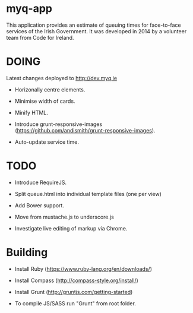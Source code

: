 myq-app
=======

This application provides an estimate of queuing times for face-to-face services of the Irish Government. It was developed in 2014 by a volunteer team from Code for Ireland.

DOING
=====

Latest changes deployed to http://dev.myq.ie

* Horizonally centre elements.
* Minimise width of cards.

* Minify HTML.

* Introduce grunt-responsive-images (https://github.com/andismith/grunt-responsive-images).

* Auto-update service time.


TODO
====

* Introduce RequireJS.

* Split queue.html into individual template files (one per view)

* Add Bower support.

* Move from mustache.js to underscore.js

* Investigate live editing of markup via Chrome.

Building
========

* Install Ruby (https://www.ruby-lang.org/en/downloads/)
* Install Compass (http://compass-style.org/install/)
* Install Grunt (http://gruntjs.com/getting-started)

* To compile JS/SASS run "Grunt" from root folder.
